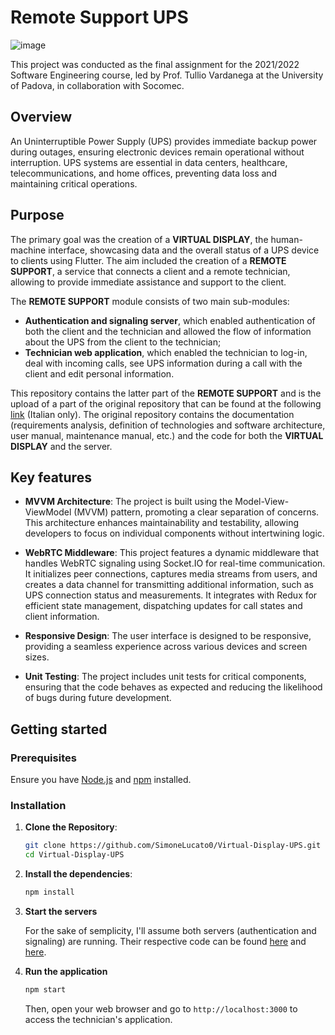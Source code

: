 # Remote Support UPS

![image](https://github.com/user-attachments/assets/48d6926d-bfe2-4944-8589-1d2d1763d616)

This project was conducted as the final assignment for the 2021/2022 Software Engineering course, led by Prof. Tullio Vardanega at the University of Padova, in collaboration with Socomec.

## Overview

An Uninterruptible Power Supply (UPS) provides immediate backup power during outages, ensuring electronic devices remain operational without interruption. UPS systems are essential in data centers, healthcare, telecommunications, and home offices, preventing data loss and maintaining critical operations.

## Purpose

The primary goal was the creation of a **VIRTUAL DISPLAY**, the human-machine interface, showcasing data and the overall status of a UPS device to clients using Flutter.
The aim included the creation of a **REMOTE SUPPORT**, a service that connects a client and a remote technician, allowing to provide immediate assistance and support to the client.

The **REMOTE SUPPORT** module consists of two main sub-modules:

- **Authentication and signaling server**, which enabled authentication of both the client and the technician and allowed the flow of information about the UPS from the client to the technician;
- **Technician web application**, which enabled the technician to log-in, deal with incoming calls, see UPS information during a call with the client and edit personal information.

This repository contains the latter part of the **REMOTE SUPPORT** and is the upload of a part of the original repository that can be found at the following [link](https://gitlab.com/byteapplesweunipd/swe-project) (Italian only). The original repository contains the documentation (requirements analysis, definition of technologies and software architecture, user manual, maintenance manual, etc.) and the code for both the **VIRTUAL DISPLAY** and the server.

## Key features

- **MVVM Architecture**: The project is built using the Model-View-ViewModel (MVVM) pattern, promoting a clear separation of concerns. This architecture enhances maintainability and testability, allowing developers to focus on individual components without intertwining logic.

- **WebRTC Middleware**: This project features a dynamic middleware that handles WebRTC signaling using Socket.IO for real-time communication. It initializes peer connections, captures media streams from users, and creates a data channel for transmitting additional information, such as UPS connection status and measurements. It integrates with Redux for efficient state management, dispatching updates for call states and client information.

- **Responsive Design**: The user interface is designed to be responsive, providing a seamless experience across various devices and screen sizes.

- **Unit Testing**: The project includes unit tests for critical components, ensuring that the code behaves as expected and reducing the likelihood of bugs during future development.

## Getting started

### Prerequisites

Ensure you have [Node.js](https://nodejs.org/) and [npm](https://www.npmjs.com/) installed.

### Installation

1. **Clone the Repository**:
   ```bash
   git clone https://github.com/SimoneLucato0/Virtual-Display-UPS.git
   cd Virtual-Display-UPS
   ```
2. **Install the dependencies**:

   ```bash
   npm install
   ```

3. **Start the servers**

   For the sake of semplicity, I'll assume both servers (authentication and signaling) are running. Their respective code can be found [here](https://gitlab.com/byteapplesweunipd/swe-project/-/tree/main/prodotto/backend/server-auth?ref_type=heads) and [here](https://gitlab.com/byteapplesweunipd/swe-project/-/tree/main/prodotto/backend/server-signaling?ref_type=heads).

4. **Run the application**
   ```bash
   npm start
   ```
   Then, open your web browser and go to `http://localhost:3000` to access the technician's application.
